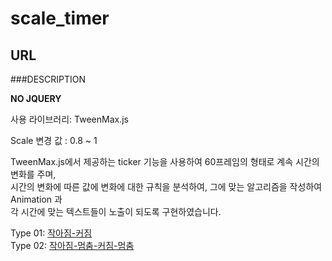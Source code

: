 # scale_timer

## URL

###DESCRIPTION

**NO JQUERY**

사용 라이브러리: TweenMax.js

Scale 변경 값 : 0.8 ~ 1

TweenMax.js에서 제공하는 ticker 기능을 사용하여 60프레임의 형태로 계속 시간의 변화를 주며,  
시간의 변화에 따른 값에 변화에 대한 규칙을 분석하여, 그에 맞는 알고리즘을 작성하여 Animation 과  
각 시간에 맞는 텍스트들이 노출이 되도록 구현하였습니다.

Type 01: [작아짐-커짐](https://kongbeoul.github.io/scale_timer/type01.html)  
Type 02: [작아짐-멈춤-커짐-멈춤](https://kongbeoul.github.io/scale_timer/type02.html)
